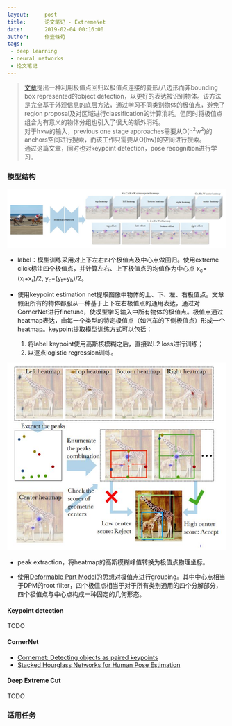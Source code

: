 ```yaml
---
layout:     post
title:      论文笔记 - ExtremeNet
date:       2019-02-04 00:16:00
author:     作壹條苟
tags:
 - deep learning
 - neural networks
 - 论文笔记
---
```


> [文章](https://arxiv.org/abs/1901.08043)提出一种利用极值点回归以极值点连接的菱形/八边形而非bounding box represented的object detection，以更好的表达被识别物体。该方法是完全基于外观信息的底层方法，通过学习不同类别物体的极值点，避免了region proposal及对区域进行classification的计算消耗。但同时将极值点组合为有意义的物体分组也引入了很大的额外消耗。  
> 对于h×w的输入，previous one stage approaches需要从O(h<sup>2</sup>w<sup>2</sup>)的anchors空间进行搜索，而该工作只需要从O(hw)的空间进行搜索。  
> 通过这篇文章，同时也对keypoint detection，pose recognition进行学习。

<!-- 单就回归出粗粒度极值而言其实感觉比较鸡肋。物体识别回归出bounding box只完成了一个low level的任务，在之上会有如instance segmentation，multi-object classification等任务，所以既然实际任务不会以得到bounding box为终结，extremenet将bounding box-segmentation的二段任务分段向后推了一点实际意义还有待思考。   -->


<!-- * 要得到instance segmentation，需要data -> ExtremeNet(extreme bounding box) -> DeepExtremeCut(segmentation mask)
* multi peak heatmap -->

<!-- * 共C×5个heatmap，C为类别数，5为4个端点+1个中心点。五个heatmap是相对独立的，故需要把不同的heatmap点组合成一个物体，这采用了[Deformable Part Model](http://cs.brown.edu/people/pfelzens/papers/lsvm-pami.pdf)。 -->

### 模型结构

![extremenet step 1](/img/in-post/extremenet.jpg)

* label：模型训练采用对上下左右四个极值点及中心点做回归。使用extreme click标注四个极值点，并计算左右、上下极值点的均值作为中心点 x<sub>c</sub>=(x<sub>l</sub>+x<sub>r</sub>)/2, y<sub>c</sub>=(y<sub>t</sub>+y<sub>b</sub>)/2。

* 使用keypoint estimation net提取图像中物体的上、下、左、右极值点。文章假设所有的物体都服从一种基于上下左右极值点的通用表达，通过对CornerNet进行finetune，使模型学习输入中所有物体的极值点。极值点通过heatmap表达，由每一个类型的特定极值点（如汽车的下侧极值点）形成一个heatmap。keypoint提取模型训练方式可以包括：
	1. 将label keypoint使用高斯核模糊之后，直接以L2 loss进行训练；
	2. 以逐点logistic regression训练。

![extremenet step 2](/img/in-post/extremenet-2.jpg)

* peak extraction，将heatmap的高斯模糊峰值转换为极值点物理坐标。

* 使用[Deformable Part Model](http://cs.brown.edu/people/pfelzens/papers/lsvm-pami.pdf)的思想对极值点进行grouping。其中中心点相当于DPM的root filter，四个极值点相当于对于所有类别通用的四个分解部分，四个极值点与中心点构成一种固定的几何形态。

#### Keypoint detection

TODO

#### CornerNet

* [Cornernet: Detecting objects as paired keypoints](https://arxiv.org/abs/1808.01244)
* [Stacked Hourglass Networks for Human Pose Estimation](https://arxiv.org/abs/1603.06937)

#### Deep Extreme Cut

TODO

### 适用任务

